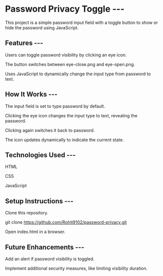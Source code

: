 # Password Privacy Toggle ---

This project is a simple password input field with a toggle button to show or hide the password using JavaScript.

## Features --- 

Users can toggle password visibility by clicking an eye icon.

The button switches between eye-close.png and eye-open.png.

Uses JavaScript to dynamically change the input type from password to text.

## How It Works ---

The input field is set to type password by default.

Clicking the eye icon changes the input type to text, revealing the password.

Clicking again switches it back to password.

The icon updates dynamically to indicate the current state.

## Technologies Used ---

HTML

CSS

JavaScript

## Setup Instructions ---

Clone this repository.

git clone https://github.com/Rohit9102/password-privacy.git

Open index.html in a browser.

## Future Enhancements ---

Add an alert if password visibility is toggled.

Implement additional security measures, like limiting visibility duration.


